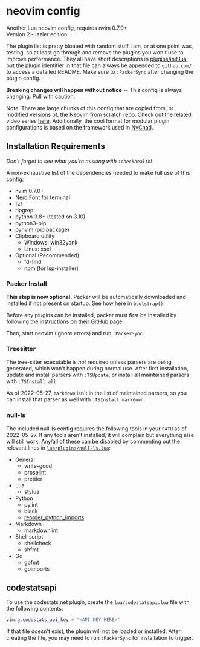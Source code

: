 # neovim config

Another Lua neovim config, requires nvim 0.7.0+  
Version 2 - lazier edition

The plugin list is pretty bloated with random stuff I am, or at one point was, testing, so
at least go through and remove the plugins you won't use to improve performance.
They all have short descriptions in [plugins/init.lua](./lua/plugins/init.lua), but the
plugin identifier in that file can always be appended to `github.com/` to access a
detailed README. Make sure to `:PackerSync` after changing the plugin config.

**Breaking changes will happen without notice** -- This config is always
changing. Pull with caution.

Note: There are large chunks of this config that are copied from, or modified versions
of, the [Neovim from scratch](https://github.com/LunarVim/Neovim-from-scratch) repo.
Check out the related video series
[here](https://www.youtube.com/watch?v=ctH-a-1eUME&list=PLhoH5vyxr6Qq41NFL4GvhFp-WLd5xzIzZ).
Additionally, the cool format for modular plugin configurations is based on the framework
used in [NvChad](https://github.com/NvChad/NvChad/).

## Installation Requirements

_Don't forget to see what you're missing with `:checkhealth`!_

A non-exhaustive list of the dependencies needed to make full use of this config:

- nvim 0.7.0+
- [Nerd Font](https://github.com/ryanoasis/nerd-fonts) for terminal
- fzf
- ripgrep
- python 3.8+ (tested on 3.10)
- python3-pip
- pynvim (pip package)
- Clipboard utility
  - Windows: win32yank
  - Linux: xsel
- Optional (Recommended):
  - fd-find
  - npm (for lsp-installer)

### Packer Install

**This step is now optional.** Packer will be automatically downloaded and installed if
not present on startup. See how [here](./lua/core/packer.lua) in `bootstrap()`.

Before any plugins can be installed, packer must first be installed by following
the instructions on their [GitHub page](https://github.com/wbthomason/packer.nvim).

Then, start neovim (ignore errors) and run `:PackerSync`.

### Treesitter

The tree-sitter executable is _not_ required unless parsers are being generated, which
won't happen during normal use. After first installation, update and install parsers with
`:TSUpdate`, or install all maintained parsers with `:TSInstall all`.

As of 2022-05-27, `markdown` isn't in the list of maintained parsers, so you can
install that parser as well with `:TSInstall markdown`.

### null-ls

The included null-ls config requires the following tools in your `PATH` as of 2022-05-27.
If any tools aren't installed, it will complain but everything else will still work.
Any/all of these can be disabled by commenting out the relevant lines in
[`lua/plugins/null-ls.lua`](./lua/plugins/null-ls.lua):

- General
  - write-good
  - proselint
  - prettier
- Lua
  - stylua
- Python
  - pylint
  - black
  - [reorder_python_imports](https://github.com/asottile/reorder_python_imports)
- Markdown
  - markdownlint
- Shell script
  - shellcheck
  - shfmt
- Go
  - gofmt
  - goimports

## codestatsapi

To use the codestats.net plugin, create the `lua/codestatsapi.lua` file with the following contents:

```lua
vim.g.codestats_api_key = "<API KEY HERE>"
```

If that file doesn't exist, the plugin will not be loaded or installed. After
creating the file, you may need to run `:PackerSync` for installation to trigger.
